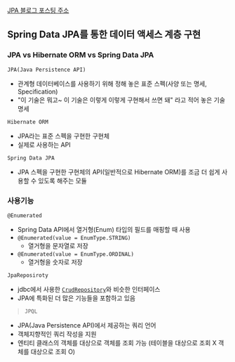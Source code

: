 [JPA 블로그 포스팅 주소](https://velog.io/@wish17/%EC%BD%94%EB%93%9C%EC%8A%A4%ED%85%8C%EC%9D%B4%EC%B8%A0-%EB%B0%B1%EC%97%94%EB%93%9C-%EB%B6%80%ED%8A%B8%EC%BA%A0%ED%94%84-49%EC%9D%BC%EC%B0%A8-Spring-MVC-JPA-%EA%B8%B0%EB%B0%98-%EB%8D%B0%EC%9D%B4%ED%84%B0-%EC%95%A1%EC%84%B8%EC%8A%A4-%EA%B3%84%EC%B8%B5)

## Spring Data JPA를 통한 데이터 액세스 계층 구현

### JPA vs Hibernate ORM vs Spring Data JPA


``JPA(Java Persistence API)``
- 관계형 데이터베이스를 사용하기 위해 정해 놓은 표준 스펙(사양 또는 명세, Specification)
- "이 기술은 뭐고~ 이 기술은 이렇게 이렇게 구현해서 쓰면 돼" 라고 적어 놓은 기술 명세

``Hibernate ORM``
- JPA라는 표준 스펙을 구현한 구현체
- 실제로 사용하는 API

``Spring Data JPA``
- JPA 스펙을 구현한 구현체의 API(일반적으로 Hibernate ORM)를 조금 더 쉽게 사용할 수 있도록 해주는 모듈

### 사용기능

``@Enumerated``

- Spring Data API에서 열거형(Enum) 타입의 필드를 매핑할 때 사용
- ``@Enumerated(value = EnumType.STRING)``
    - 열거형을 문자열로 저장
- ``@Enumerated(value = EnumType.ORDINAL)``
    - 열거형을 숫자로 저장

``JpaReposiroty``
- jdbc에서 사용한 [``CrudRepository``](https://velog.io/@wish17/%EC%BD%94%EB%93%9C%EC%8A%A4%ED%85%8C%EC%9D%B4%EC%B8%A0-%EB%B0%B1%EC%97%94%EB%93%9C-%EB%B6%80%ED%8A%B8%EC%BA%A0%ED%94%84-47%EC%9D%BC%EC%B0%A8-Spring-MVC-JDBC-%EA%B8%B0%EB%B0%98-%EB%8D%B0%EC%9D%B4%ED%84%B0-%EC%95%A1%EC%84%B8%EC%8A%A4-%EA%B3%84%EC%B8%B52#spring-data-jdbc%EB%A5%BC-%ED%86%B5%ED%95%9C-%EB%8D%B0%EC%9D%B4%ED%84%B0-%EC%95%A1%EC%84%B8%EC%8A%A4-%EA%B3%84%EC%B8%B5-%EA%B5%AC%ED%98%842---%EC%84%9C%EB%B9%84%EC%8A%A4-%EB%A6%AC%ED%8F%AC%EC%A7%80%ED%86%A0%EB%A6%AC-%EA%B5%AC%ED%98%84)와 비슷한 인터페이스
- JPA에 특화된 더 많은 기능들을 포함하고 있음


>``JPQL``
- JPA(Java Persistence API)에서 제공하는 쿼리 언어
- 객체지향적인 쿼리 작성을 지원
- 엔티티 클래스의 객체를 대상으로 객체를 조회 가능 (테이블을 대상으로 조회 X 객체를 대상으로 조회 O)
